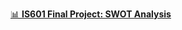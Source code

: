 [📊 **IS601 Final Project: SWOT Analysis**](https://www.figma.com/file/9ap4O3Nku6pA9GGmKNxZ4x/IS601---Final-Project---SWOT-Analysis?type=whiteboard&node-id=0-1&t=gATTZuSydKl0rLaF-0)
